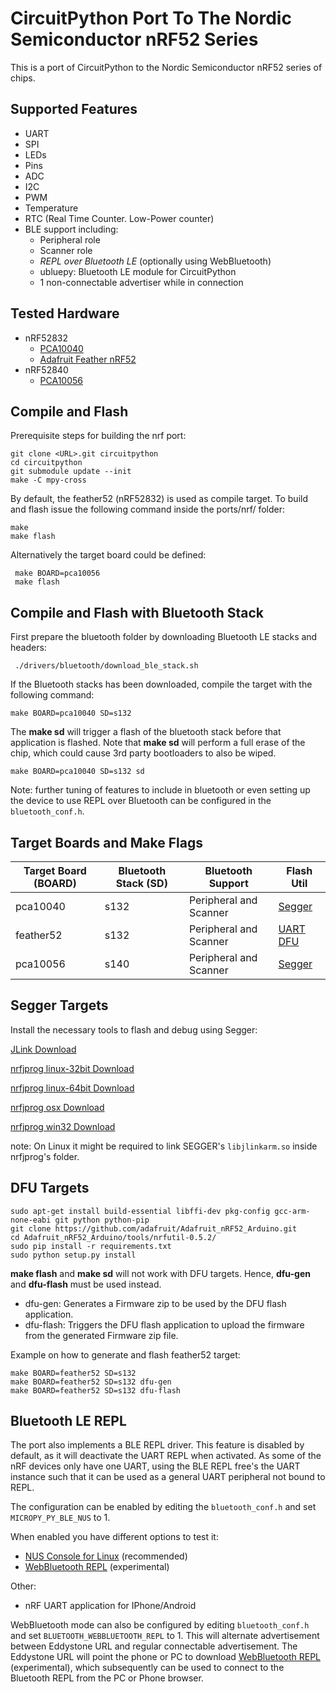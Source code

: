 # CircuitPython Port To The Nordic Semiconductor nRF52 Series

This is a port of CircuitPython to the Nordic Semiconductor nRF52 series of chips.

## Supported Features

* UART
* SPI
* LEDs
* Pins
* ADC
* I2C
* PWM
* Temperature
* RTC (Real Time Counter. Low-Power counter)
* BLE support including:
  * Peripheral role
  * Scanner role
  * _REPL over Bluetooth LE_ (optionally using WebBluetooth)
  * ubluepy: Bluetooth LE module for CircuitPython
  * 1 non-connectable advertiser while in connection

## Tested Hardware

* nRF52832
  * [PCA10040](http://infocenter.nordicsemi.com/index.jsp?topic=%2Fcom.nordic.infocenter.nrf52%2Fdita%2Fnrf52%2Fdevelopment%2Fnrf52_dev_kit.html)
  * [Adafruit Feather nRF52](https://www.adafruit.com/product/3406)
* nRF52840
  * [PCA10056](http://www.nordicsemi.com/eng/Products/nRF52840-Preview-DK)

## Compile and Flash

Prerequisite steps for building the nrf port:

    git clone <URL>.git circuitpython
    cd circuitpython
    git submodule update --init
    make -C mpy-cross

By default, the feather52 (nRF52832) is used as compile target. To build and flash issue the following command inside the ports/nrf/ folder:

    make
    make flash

Alternatively the target board could be defined:

     make BOARD=pca10056
     make flash

## Compile and Flash with Bluetooth Stack

First prepare the bluetooth folder by downloading Bluetooth LE stacks and headers:

     ./drivers/bluetooth/download_ble_stack.sh

If the Bluetooth stacks has been downloaded, compile the target with the following command:

    make BOARD=pca10040 SD=s132

The **make sd** will trigger a flash of the bluetooth stack before that application is flashed. Note that **make sd** will perform a full erase of the chip, which could cause 3rd party bootloaders to also be wiped.

    make BOARD=pca10040 SD=s132 sd

Note: further tuning of features to include in bluetooth or even setting up the device to use REPL over Bluetooth can be configured in the `bluetooth_conf.h`.

## Target Boards and Make Flags

Target Board (BOARD) | Bluetooth Stack (SD)    | Bluetooth Support      | Flash Util
---------------------|-------------------------|------------------------|-------------------------------
pca10040             | s132                    | Peripheral and Scanner | [Segger](#segger-targets)
feather52            | s132                    | Peripheral and Scanner | [UART DFU](#dfu-targets)
pca10056             | s140                    | Peripheral and Scanner | [Segger](#segger-targets)

## Segger Targets

Install the necessary tools to flash and debug using Segger:

[JLink Download](https://www.segger.com/downloads/jlink#)

[nrfjprog linux-32bit Download](https://www.nordicsemi.com/eng/nordic/download_resource/52615/16/95882111/97746)

[nrfjprog linux-64bit Download](https://www.nordicsemi.com/eng/nordic/download_resource/51386/21/77886419/94917)

[nrfjprog osx Download](https://www.nordicsemi.com/eng/nordic/download_resource/53402/12/97293750/99977)

[nrfjprog win32 Download](https://www.nordicsemi.com/eng/nordic/download_resource/33444/40/22191727/53210)

note: On Linux it might be required to link SEGGER's `libjlinkarm.so` inside nrfjprog's folder.

## DFU Targets

    sudo apt-get install build-essential libffi-dev pkg-config gcc-arm-none-eabi git python python-pip
    git clone https://github.com/adafruit/Adafruit_nRF52_Arduino.git
    cd Adafruit_nRF52_Arduino/tools/nrfutil-0.5.2/
    sudo pip install -r requirements.txt
    sudo python setup.py install

**make flash** and **make sd** will not work with DFU targets. Hence, **dfu-gen** and **dfu-flash** must be used instead.
* dfu-gen: Generates a Firmware zip to be used by the DFU flash application.
* dfu-flash: Triggers the DFU flash application to upload the firmware from the generated Firmware zip file.

Example on how to generate and flash feather52 target:

    make BOARD=feather52 SD=s132
    make BOARD=feather52 SD=s132 dfu-gen
    make BOARD=feather52 SD=s132 dfu-flash

## Bluetooth LE REPL

The port also implements a BLE REPL driver. This feature is disabled by default, as it will deactivate the UART REPL when activated. As some of the nRF devices only have one UART, using the BLE REPL free's the UART instance such that it can be used as a general UART peripheral not bound to REPL.

The configuration can be enabled by editing the `bluetooth_conf.h` and set `MICROPY_PY_BLE_NUS` to 1.

When enabled you have different options to test it:
* [NUS Console for Linux](https://github.com/tralamazza/nus_console) (recommended)
* [WebBluetooth REPL](https://glennrub.github.io/webbluetooth/micropython/repl/) (experimental)

Other:
* nRF UART application for IPhone/Android

WebBluetooth mode can also be configured by editing `bluetooth_conf.h` and set `BLUETOOTH_WEBBLUETOOTH_REPL` to 1. This will alternate advertisement between Eddystone URL and regular connectable advertisement. The Eddystone URL will point the phone or PC to download [WebBluetooth REPL](https://glennrub.github.io/webbluetooth/micropython/repl/) (experimental), which subsequently can be used to connect to the Bluetooth REPL from the PC or Phone browser.
